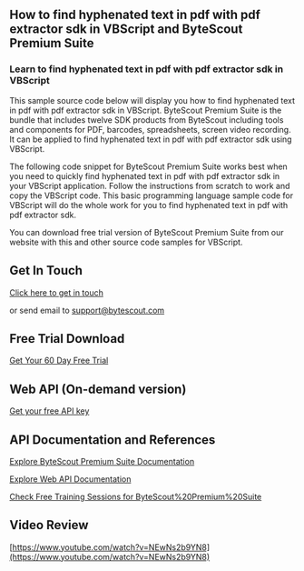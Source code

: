 ## How to find hyphenated text in pdf with pdf extractor sdk in VBScript and ByteScout Premium Suite

### Learn to find hyphenated text in pdf with pdf extractor sdk in VBScript

This sample source code below will display you how to find hyphenated text in pdf with pdf extractor sdk in VBScript. ByteScout Premium Suite is the bundle that includes twelve SDK products from ByteScout including tools and components for PDF, barcodes, spreadsheets, screen video recording. It can be applied to find hyphenated text in pdf with pdf extractor sdk using VBScript.

The following code snippet for ByteScout Premium Suite works best when you need to quickly find hyphenated text in pdf with pdf extractor sdk in your VBScript application. Follow the instructions from scratch to work and copy the VBScript code. This basic programming language sample code for VBScript will do the whole work for you to find hyphenated text in pdf with pdf extractor sdk.

You can download free trial version of ByteScout Premium Suite from our website with this and other source code samples for VBScript.

## Get In Touch

[Click here to get in touch](https://bytescout.zendesk.com/hc/en-us/requests/new?subject=ByteScout%20Premium%20Suite%20Question)

or send email to [support@bytescout.com](mailto:support@bytescout.com?subject=ByteScout%20Premium%20Suite%20Question) 

## Free Trial Download

[Get Your 60 Day Free Trial](https://bytescout.com/download/web-installer?utm_source=github-readme)

## Web API (On-demand version)

[Get your free API key](https://pdf.co/documentation/api?utm_source=github-readme)

## API Documentation and References

[Explore ByteScout Premium Suite Documentation](https://bytescout.com/documentation/index.html?utm_source=github-readme)

[Explore Web API Documentation](https://pdf.co/documentation/api?utm_source=github-readme)

[Check Free Training Sessions for ByteScout%20Premium%20Suite](https://academy.bytescout.com/)

## Video Review

[https://www.youtube.com/watch?v=NEwNs2b9YN8](https://www.youtube.com/watch?v=NEwNs2b9YN8)